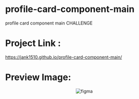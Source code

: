 # profile-card-component-main
profile card component main CHALLENGE

# Project Link :
https://jank1510.github.io/profile-card-component-main/

# Preview Image:
<p align='center'> 
  
  <img src="https://res.cloudinary.com/dz209s6jk/image/upload/q_auto,w_700/Screenshots/ydemfdfwufwnkdziorxf.jpg" alt="figma"/>

</p>
